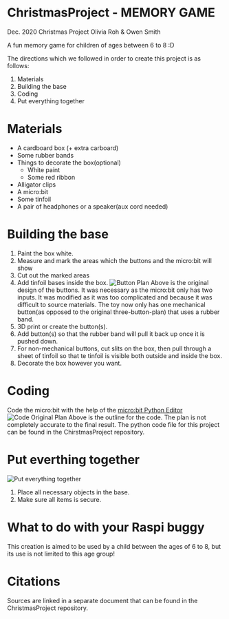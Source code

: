 # ChristmasProject - MEMORY GAME
Dec. 2020 Christmas Project
Olivia Roh & Owen Smith

A fun memory game for children of ages between 6 to 8 :D

The directions which we followed in order to create this project is as follows:

1. Materials
2. Building the base
3. Coding
4. Put everything together

# Materials

- A cardboard box (+ extra carboard)
- Some rubber bands
- Things to decorate the box(optional)
  - White paint
  - Some red ribbon
- Alligator clips
- A micro:bit
- Some tinfoil
- A pair of headphones or a speaker(aux cord needed)

# Building the base

1. Paint the box white.
2. Measure and mark the areas which the buttons and the micro:bit will show
3. Cut out the marked areas
4. Add tinfoil bases inside the box.
![Button Plan](https://i.ibb.co/McSK7bg/t-spring.png)
Above is the original design of the buttons. It was necessary as the micro:bit only has two inputs.
It was modified as it was too complicated and because it was difficult to source materials.
The toy now only has one mechanical button(as opposed to the original three-button-plan) that uses a rubber band.
5. 3D print or create the button(s).
6. Add button(s) so that the rubber band will pull it back up once it is pushed down.
7. For non-mechanical buttons, cut slits on the box, then pull through a sheet of tinfoil so that te tinfoil is visible both outside and inside the box.
8. Decorate the box however you want.

# Coding
Code the micro:bit with the help of the [micro:bit Python Editor](https://python.microbit.org/v/2)
![Code Original Plan](https://i.ibb.co/HK73mFW/GAME.png)
Above is the outline for the code. The plan is not completely accurate to the final result.
The python code file for this project can be found in the ChirstmasProject repository.

# Put everthing together
![Put everything together](https://i.ibb.co/7vRLQZG/Screen-Shot-2020-12-15-at-9-32-42-AM.png)
1. Place all necessary objects in the base.
2. Make sure all items is secure.

# What to do with your Raspi buggy
This creation is aimed to be used by a child between the ages of 6 to 8, but its use is not limited to this age group!

# Citations
Sources are linked in a separate document that can be found in the ChristmasProject repository.
